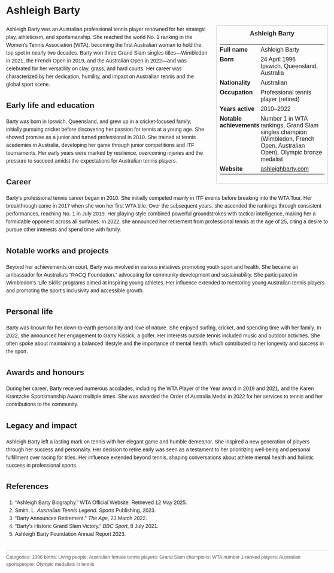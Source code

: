<!DOCTYPE html>
<html>
<head>
  <title>Ashleigh Barty – Profile</title>
  <style>
    body { font-family: Arial, sans-serif; margin: 2rem auto; max-width: 960px; line-height: 1.5; }
    aside.infobox { float: right; width: 280px; margin: 0 0 1rem 1.5rem; border: 1px solid #ccc; padding: 0.5rem; font-size: 0.9rem; }
    aside.infobox h3 { text-align: center; margin-top: 0; }
    aside.infobox table { width: 100%; border-collapse: collapse; }
    aside.infobox td { padding: 0.25rem 0; vertical-align: top; }
    h1 { margin-top: 0; }
    footer.categories { font-size: 0.8rem; color: #555; border-top: 1px solid #ddd; padding-top: 0.5rem; margin-top: 2rem; }
  </style>
</head>
<body>
  <h1>Ashleigh Barty</h1>
  <aside class="infobox">
    <h3>Ashleigh Barty</h3>
    <table>
      <tr><td><strong>Full name</strong></td><td>Ashleigh Barty</td></tr>
      <tr><td><strong>Born</strong></td><td>24 April 1996<br>Ipswich, Queensland, Australia</td></tr>
      <tr><td><strong>Nationality</strong></td><td>Australian</td></tr>
      <tr><td><strong>Occupation</strong></td><td>Professional tennis player (retired)</td></tr>
      <tr><td><strong>Years active</strong></td><td>2010–2022</td></tr>
      <tr><td><strong>Notable achievements</strong></td><td>Number 1 in WTA rankings, Grand Slam singles champion (Wimbledon, French Open, Australian Open), Olympic bronze medalist</td></tr>
      <tr><td><strong>Website</strong></td><td><a href="https://ashleighbarty.com">ashleighbarty.com</a></td></tr>
    </table>
  </aside>
  <p>Ashleigh Barty was an Australian professional tennis player renowned for her strategic play, athleticism, and sportsmanship. She reached the world No. 1 ranking in the Women's Tennis Association (WTA), becoming the first Australian woman to hold the top spot in nearly two decades. Barty won three Grand Slam singles titles—Wimbledon in 2021, the French Open in 2019, and the Australian Open in 2022—and was celebrated for her versatility on clay, grass, and hard courts. Her career was characterized by her dedication, humility, and impact on Australian tennis and the global sport scene.</p>
  
  <h2>Early life and education</h2>
  <p>Barty was born in Ipswich, Queensland, and grew up in a cricket‑focused family, initially pursuing cricket before discovering her passion for tennis at a young age. She showed promise as a junior and turned professional in 2010. She trained at tennis academies in Australia, developing her game through junior competitions and ITF tournaments. Her early years were marked by resilience, overcoming injuries and the pressure to succeed amidst the expectations for Australian tennis players.</p>
  
  <h2>Career</h2>
  <p>Barty’s professional tennis career began in 2010. She initially competed mainly in ITF events before breaking into the WTA Tour. Her breakthrough came in 2017 when she won her first WTA title. Over the subsequent years, she ascended the rankings through consistent performances, reaching No. 1 in July 2019. Her playing style combined powerful groundstrokes with tactical intelligence, making her a formidable opponent across all surfaces. In 2022, she announced her retirement from professional tennis at the age of 25, citing a desire to pursue other interests and spend time with family.</p>
  
  <h2>Notable works and projects</h2>
  <p>Beyond her achievements on court, Barty was involved in various initiatives promoting youth sport and health. She became an ambassador for Australia’s "RACQ Foundation," advocating for community development and sustainability. She participated in Wimbledon’s 'Life Skills' programs aimed at inspiring young athletes. Her influence extended to mentoring young Australian tennis players and promoting the sport’s inclusivity and accessible growth.</p>
  
  <h2>Personal life</h2>
  <p>Barty was known for her down-to-earth personality and love of nature. She enjoyed surfing, cricket, and spending time with her family. In 2022, she announced her engagement to Garry Kissick, a golfer. Her interests outside tennis included music and outdoor activities. She often spoke about maintaining a balanced lifestyle and the importance of mental health, which contributed to her longevity and success in the sport.</p>
  
  <h2>Awards and honours</h2>
  <p>During her career, Barty received numerous accolades, including the WTA Player of the Year award in 2019 and 2021, and the Karen Krantzcke Sportsmanship Award multiple times. She was awarded the Order of Australia Medal in 2022 for her services to tennis and her contributions to the community.</p>
  
  <h2>Legacy and impact</h2>
  <p>Ashleigh Barty left a lasting mark on tennis with her elegant game and humble demeanor. She inspired a new generation of players through her success and personality. Her decision to retire early was seen as a testament to her prioritizing well-being and personal fulfillment over racing for titles. Her influence extended beyond tennis, shaping conversations about athlete mental health and holistic success in professional sports.</p>
  
  <h2>References</h2>
  <ol>
    <li>“Ashleigh Barty Biography.” WTA Official Website. Retrieved 12 May 2025.</li>
    <li>Smith, L. <i>Australian Tennis Legend</i>. Sports Publishing, 2023.</li>
    <li>“Barty Announces Retirement.” <i>The Age</i>, 23 March 2022.</li>
    <li>“Barty’s Historic Grand Slam Victory.” <i>BBC Sport</i>, 8 July 2021.</li>
    <li>Ashleigh Barty Foundation Annual Report 2023.</li>
  </ol>
  
  <footer class="categories">Categories: 1996 births; Living people; Australian female tennis players; Grand Slam champions; WTA number 1-ranked players; Australian sportspeople; Olympic medalists in tennis</footer>
</body>
</html>
